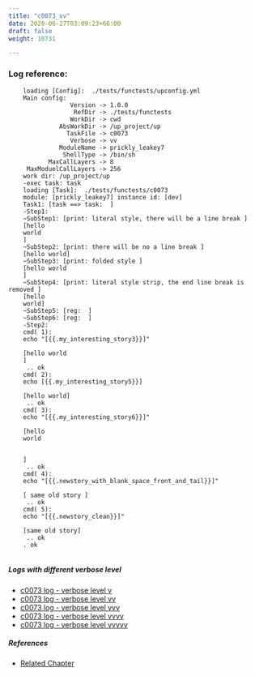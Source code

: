 ```yaml
---
title: "c0073_vv"
date: 2020-06-27T03:09:23+66:00
draft: false
weight: 10731

---
```


### Log reference: <no value>

```
    loading [Config]:  ./tests/functests/upconfig.yml
    Main config:
                 Version -> 1.0.0
                  RefDir -> ./tests/functests
                 WorkDir -> cwd
              AbsWorkDir -> /up_project/up
                TaskFile -> c0073
                 Verbose -> vv
              ModuleName -> prickly_leakey7
               ShellType -> /bin/sh
           MaxCallLayers -> 8
     MaxModuelCallLayers -> 256
    work dir: /up_project/up
    -exec task: task
    loading [Task]:  ./tests/functests/c0073
    module: [prickly_leakey7] instance id: [dev]
    Task1: [task ==> task:  ]
    -Step1:
    ~SubStep1: [print: literal style, there will be a line break ]
    [hello
    world
    ]
    ~SubStep2: [print: there will be no a line break ]
    [hello world]
    ~SubStep3: [print: folded style ]
    [hello world
    ]
    ~SubStep4: [print: literal style strip, the end line break is removed ]
    [hello
    world]
    ~SubStep5: [reg:  ]
    ~SubStep6: [reg:  ]
    -Step2:
    cmd( 1):
    echo "[{{.my_interesting_story3}}]"
    
    [hello world
    ]
     .. ok
    cmd( 2):
    echo [{{.my_interesting_story5}}]
    
    [hello world]
     .. ok
    cmd( 3):
    echo "[{{.my_interesting_story6}}]"
    
    [hello
    world
    
    
    ]
     .. ok
    cmd( 4):
    echo "[{{.newstory_with_blank_space_front_and_tail}}]"
    
    [ same old story ]
     .. ok
    cmd( 5):
    echo "[{{.newstory_clean}}]"
    
    [same old story]
     .. ok
    . ok
    
```

##### Logs with different verbose level
* [c0073 log - verbose level v](../../logs/c0073_v)
* [c0073 log - verbose level vv](../../logs/c0073_vv)
* [c0073 log - verbose level vvv](../../logs/c0073_vvv)
* [c0073 log - verbose level vvvv](../../logs/c0073_vvvv)
* [c0073 log - verbose level vvvvv](../../logs/c0073_vvvvv)

##### References
* [Related Chapter](../../syntax/c0073)
